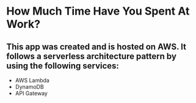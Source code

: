 # How Much Time Have You Spent At Work?
## This app was created and is hosted on AWS. It follows a serverless architecture pattern by using the following services: 
- AWS Lambda
- DynamoDB 
- API Gateway
